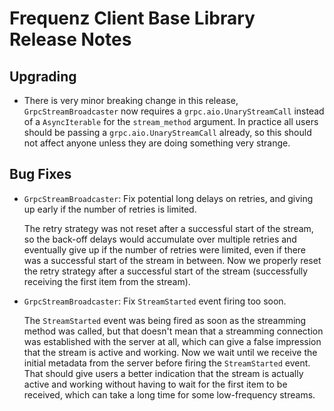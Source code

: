 # Frequenz Client Base Library Release Notes

## Upgrading

* There is very minor breaking change in this release, `GrpcStreamBroadcaster` now requires a `grpc.aio.UnaryStreamCall` instead of a `AsyncIterable` for the `stream_method` argument. In practice all users should be passing a `grpc.aio.UnaryStreamCall` already, so this should not affect anyone unless they are doing something very strange.

## Bug Fixes

* `GrpcStreamBroadcaster`: Fix potential long delays on retries, and giving up early if the number of retries is limited.

   The retry strategy was not reset after a successful start of the stream, so the back-off delays would accumulate over multiple retries and eventually give up if the number of retries were limited, even if there was a successful start of the stream in between. Now we properly reset the retry strategy after a successful start of the stream (successfully receiving the first item from the stream).

* `GrpcStreamBroadcaster`: Fix `StreamStarted` event firing too soon.

   The `StreamStarted` event was being fired as soon as the streamming method was called, but that doesn't mean that a streamming connection was established with the server at all, which can give a false impression that the stream is active and working. Now we wait until we receive the initial metadata from the server before firing the `StreamStarted` event. That should give users a better indication that the stream is actually active and working without having to wait for the first item to be received, which can take a long time for some low-frequency streams.
